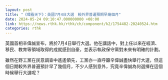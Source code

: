 ```yaml
---
layout: post
title: "《環看天下》：英國7月4日大選　較外界普遍預期早幾個月"
date: 2024-05-24 09:10:47.000000000 +08:00
link: https://news.rthk.hk/rthk/ch/component/k2/1754482-20240524.htm
categories: rthk
---
```


英國首相辛偉誠宣布，將於7月4日舉行大選。他在講話中，對上任以來在經濟、移民、教育等領域取得的成就感到自豪，並表示執政保守黨對未來有明確的計劃。

雖然在野工黨在民意調查中遙遙領先，工黨亦一直呼籲辛偉誠盡快舉行大選，但這個日期較外界普遍預計早了幾個月，不少人感到意外，究竟辛偉誠為何選擇在這個時候舉行大選呢？
